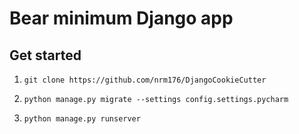 # Bear minimum Django app

## Get started
1. `git clone https://github.com/nrm176/DjangoCookieCutter`

2. `python manage.py migrate --settings config.settings.pycharm`

3. `python manage.py runserver`

